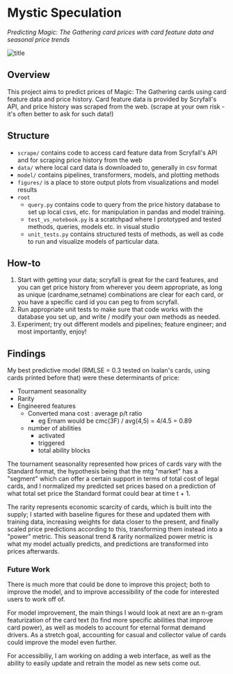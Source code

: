 # Mystic Speculation
_Predicting Magic: The Gathering card prices with card feature data and seasonal price trends_


![title](http://gatherer.wizards.com/Handlers/Image.ashx?multiverseid=126156&type=card)

## Overview

This project aims to predict prices of Magic: The Gathering cards using card feature data and price history. Card feature data is provided by Scryfall's API, and price history was scraped from the web. (scrape at your own risk - it's often better to ask for such data!) 

## Structure

* `scrape/` contains code to access card feature data from Scryfall's API and for scraping price history from the web
* `data/` where local card data is downloaded to, generally in csv format
* `model/` contains pipelines, transformers, models, and plotting methods
* `figures/` is a place to store output plots from visualizations and model results
* `root`
  * `query.py` contains code to query from the price history database to set up local csvs, etc. for manipulation in pandas and model training.
  * `test_vs_notebook.py` is a scratchpad where I prototyped and tested methods, queries, models etc. in visual studio 
  * `unit_tests.py` contains structured tests of methods, as well as code to run and visualize models of particular data. 


## How-to

1. Start with getting your data; scryfall is great for the card features, and you can get price history from wherever you deem appropriate, as long as unique (cardname,setname) combinations are clear for each card, or you have a specific card id you can peg to from scryfall. 
2. Run appropriate unit tests to make sure that code works with the database you set up, and write / modify your own methods as needed.
3. Experiment; try out different models and pipelines; feature engineer; and most importantly, enjoy! 

## Findings

My best predictive model (RMLSE = 0.3 tested on Ixalan's cards, using cards printed before that) were these determinants of price:
* Tournament seasonality
* Rarity
* Engineered features
  * Converted mana cost : average p/t ratio
    * eg Ernam would be cmc(3F) / avg(4,5) = 4/4.5 = 0.89
  * number of abilities
    * activated
    * triggered
    * total ability blocks

The tournament seasonality represented how prices of cards vary with the Standard format, the hypothesis being that the mtg "market" has a "segment" which can offer a certain support in terms of total cost of legal cards, and I normalized my predicted set prices based on a prediction of what total set price the Standard format could bear at time t + 1. 

The rarity represents economic scarcity of cards, which is built into the supply; I started with baseline figures for these and updated them with training data, increasing weights for data closer to the present, and finally scaled price predictions according to this, transforming them instead into a "power" metric. This seasonal trend & rarity normalized power metric is what my model actually predicts, and predictions are transformed into prices afterwards. 

### Future Work

There is much more that could be done to improve this project; both to improve the model, and to improve accessibility of the code for interested users to work off of. 

For model improvement, the main things I would look at next are an n-gram featurization of the card text (to find more specific abilities that improve card power), as well as models to account for eternal format demand drivers. As a stretch goal, accounting for casual and collector value of cards could improve the model even further.

For accessibiliy, I am working on adding a web interface, as well as the ability to easily update and retrain the model as new sets come out.
